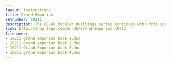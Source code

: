 ```yaml
---
layout: instructions
title: Grand Emporium
setnumber: 10211
description: The LEGO® Modular Buildings series continues with this spectacularly detailed 3-story department store, designed in a realistic scale with lots of special building techniques and rare pieces. On the street outside, citizens carry shopping bags, send letters at the mailbox, admire the window mannequins, then cool off at the ice cream stand while a busy window washer works above. Enter through the revolving doors to discover a ground-floor clothing department, complete with a cash register, fitting room, hats, jewelry, perfume, and even a selection of spare trousers. A brick-built escalator carries customers to the second floor housewares department with glassware and golden plates for special occasions, and then it’s up to the top floor for the toy department (complete with toy house and push-scooter) with an impressive chandelier above the open atrium. Up on the roof are a billboard and skylight!
link: http://shop.lego.com/en-US/Grand-Emporium-10211
filenames: 
- 10211 grand emporium book 1.doc
- 10211 grand emporium book 2.doc
- 10211 Grand Emporium book 3.doc
- 10211 grand emporium book 4.doc
---
```


